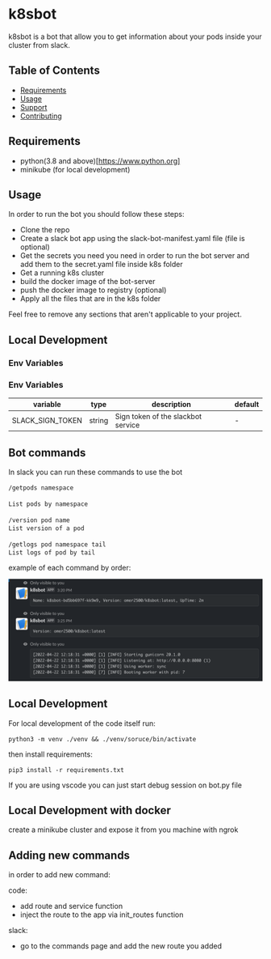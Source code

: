 # k8sbot

k8sbot is a bot that allow you to get information about your pods inside your cluster from slack.

## Table of Contents

- [Requirements](#Requirements)
- [Usage](#usage)
- [Support](#support)
- [Contributing](#contributing)

## Requirements

- python(3.8 and above)[https://www.python.org]
- minikube (for local development)

## Usage

In order to run the bot you should follow these steps:

- Clone the repo
- Create a slack bot app using the slack-bot-manifest.yaml file (file is optional)
- Get the secrets you need you need in order to run the bot server and add them to the secret.yaml file inside k8s folder
- Get a running k8s cluster
- build the docker image of the bot-server
- push the docker image to registry (optional)
- Apply all the files that are in the k8s folder

Feel free to remove any sections that aren't applicable to your project.

## Local Development

### Env Variables

### Env Variables

| variable                        | type    | description                                                                    | default          |
|---------------------------------|---------|--------------------------------------------------------------------------------|------------------|
| SLACK_SIGN_TOKEN                        | string  | Sign token of the slackbot service                                                       | -                |

## Bot commands
In slack you can run these commands to use the bot

```
/getpods namespace

List pods by namespace 

/version pod name
List version of a pod

/getlogs pod namespace tail
List logs of pod by tail
```

example of each command by order:

![Drag Racing](example.png)

## Local Development

For local development of the code itself run:

```
python3 -m venv ./venv && ./venv/soruce/bin/activate
```

then install requirements:
```
pip3 install -r requirements.txt
```
If you are using vscode you can just start debug session on bot.py file

## Local Development with docker 
create a minikube cluster and expose it from you machine with ngrok

## Adding new commands

in order to add new command:

code:

- add route and service function
- inject the route to the app via init_routes function

slack:

- go to the commands page and add the new route you added


